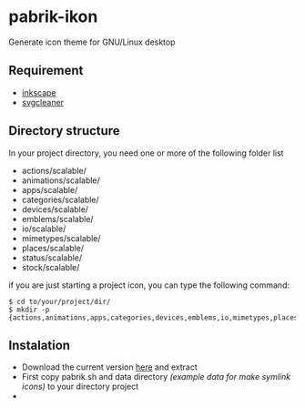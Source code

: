 # pabrik-ikon
Generate icon theme for GNU/Linux desktop

## Requirement
- [inkscape](https://inkscape.org/en/)
- [svgcleaner](https://sourceforge.net/projects/svgcleaner/)

## Directory structure
In your project directory, you need one or more of the following folder list

- actions/scalable/
- animations/scalable/
- apps/scalable/
- categories/scalable/
- devices/scalable/
- emblems/scalable/
- io/scalable/
- mimetypes/scalable/
- places/scalable/
- status/scalable/
- stock/scalable/

if you are just starting a project icon, you can type the following command:
```
$ cd to/your/project/dir/
$ mkdir -p {actions,animations,apps,categories,devices,emblems,io,mimetypes,places,status,stock}/scalable

```

## Instalation
- Download the current version [here](https://github.com/winardiaris/pabrik-ikon/archive/master.zip) and extract
- First copy pabrik.sh and data directory _(example data for make symlink icons)_ to your directory project
- 
